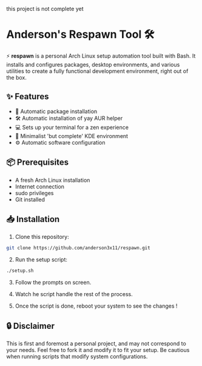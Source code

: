 this project is not complete yet

# Anderson's Respawn Tool 🛠️

⚡️ **respawn** is a personal Arch Linux setup automation tool built with Bash. It installs and configures packages, desktop environments, and various utilities to create a fully functional development environment, right out of the box.

## ✨ Features

- 🔧 Automatic package installation
- 🛠️ Automatic installation of yay AUR helper
- 💻 Sets up your terminal for a zen experience
- 🚀 Minimalist 'but complete' KDE environment
- ⚙️ Automatic software configuration

## 📦 Prerequisites

- A fresh Arch Linux installation
- Internet connection
- sudo privileges
- Git installed

## 📥 Installation

1. Clone this repository:

```bash
git clone https://github.com/anderson3x11/respawn.git
```

2. Run the setup script:

```bash
./setup.sh
```

3. Follow the prompts on screen.

4. Watch he script handle the rest of the process.

5. Once the script is done, reboot your system to see the changes !

## 🔒 Disclaimer
This is first and foremost a personal project, and may not correspond to your needs. Feel free to fork it and modify it to fit your setup. Be cautious when running scripts that modify system configurations.